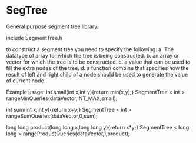 # SegTree
General purpose segment tree library.

include SegmentTree.h

to construct a segment tree you need to specify the following:
a. The datatype of array for which the tree is being constructed.
b. an array or vector for which the tree is to be constructed.
c. a value that can be used to fill the extra nodes of the tree.
d. a function combine that specifies how the result of left and right child of a node
should be used to generate the value of current node.

Example usage:
int small(int x,int y){return min(x,y);}
SegmentTree < int > rangeMinQueries(dataVector,INT_MAX,small);

int sum(int x,int y){return x+y;}
SegmentTree < int > rangeSumQueries(dataVector,0,sum);

long long product(long long x,long long y){return x*y;}
SegmentTree < long long > rangeProductQueries(dataVector,1,product);

